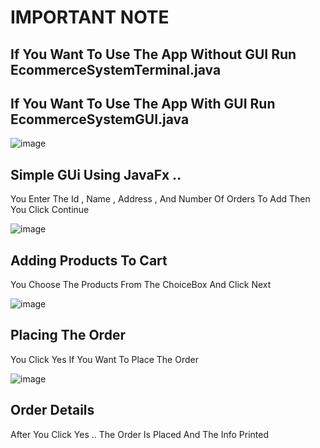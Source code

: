 # IMPORTANT NOTE 
## If You Want To Use The App Without GUI Run EcommerceSystemTerminal.java 
## If You Want To Use The App With GUI Run EcommerceSystemGUI.java 

![image](https://github.com/abdelmoatyyy/java-ecommerce-gui/assets/88376075/d8b43832-fe02-4cc8-abf7-2e8fdfec07fd)

## Simple GUi Using JavaFx .. 
You Enter The Id , Name , Address , And Number Of Orders To Add Then You Click Continue 

![image](https://github.com/abdelmoatyyy/java-ecommerce-gui/assets/88376075/7b8ced43-1a41-4c2d-b474-802f419d6a57)
## Adding Products To Cart 
You Choose The Products From The ChoiceBox And Click Next 

![image](https://github.com/abdelmoatyyy/java-ecommerce-gui/assets/88376075/f64924de-6640-498e-b077-4278e656a8a3)
## Placing The Order 
You Click Yes If You Want To Place The Order 

![image](https://github.com/abdelmoatyyy/java-ecommerce-gui/assets/88376075/6c64c729-1b8a-4bd4-9a81-7f1d47ff6265)
## Order Details 
After You Click Yes .. The Order Is Placed And The Info Printed 




